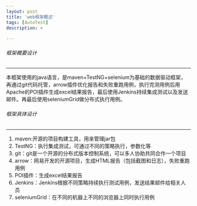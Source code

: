 ```yaml
---
layout: post
title: 'web框架概述'
tags: [AutoTest]
description: >
  
---
```

###### 框架概要设计

---

本框架使用的java语言，是maven+TestNG+selenium为基础的数据驱动框架，再通过git代码托管，arrow插件优化报告和失败重跑用例，执行完测用例后用Apache的POI插件生成excel结果报告，最后使用Jenkins持续集成测试以及发送邮件。再最后使用seleniumGrid做分布式执行用例。

###### 框架具体设计

---
1. maven:开源的项目构建工具，用来管理jar包
2. TestNG：执行集成测试，可通过不同的策略执行，参数化等
3. git：git是一个开源的分布式版本控制系统，可以多人协助共同合作一个项目
4. arrow：网易开发的开源项目，生成HTML报告（包括截图和日志），失败重跑用例
5. POI插件：生成excel结果报告
6. Jenkins：Jenkins根据不同策略持续执行测试用例，发送结果邮件给相关人员
7. seleniumGrid：在不同的机器上不同的浏览器上同时执行用例
